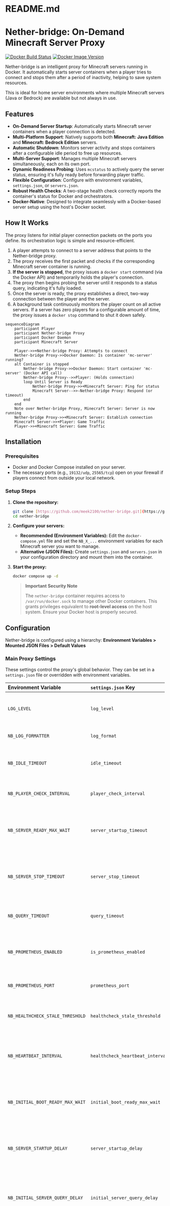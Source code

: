 # README.md
# Nether-bridge: On-Demand Minecraft Server Proxy

[![Docker Build Status](https://img.shields.io/github/actions/workflow/status/meek2100/nether-bridge/main-build.yml?branch=main&label=Release%20Build&logo=docker)](https://github.com/meek2100/nether-bridge/actions/workflows/main-build.yml)
[![Docker Image Version](https://img.shields.io/github/v/release/meek2100/nether-bridge?label=Latest%20Release&logo=github)](https://github.com/meek2100/nether-bridge/releases)

Nether-bridge is an intelligent proxy for Minecraft servers running in Docker. It automatically starts server containers when a player tries to connect and stops them after a period of inactivity, helping to save system resources.

This is ideal for home server environments where multiple Minecraft servers (Java or Bedrock) are available but not always in use.

## Features

- **On-Demand Server Startup**: Automatically starts Minecraft server containers when a player connection is detected.
- **Multi-Platform Support**: Natively supports both **Minecraft: Java Edition** and **Minecraft: Bedrock Edition** servers.
- **Automatic Shutdown**: Monitors server activity and stops containers after a configurable idle period to free up resources.
- **Multi-Server Support**: Manages multiple Minecraft servers simultaneously, each on its own port.
- **Dynamic Readiness Probing**: Uses `mcstatus` to actively query the server status, ensuring it's fully ready before forwarding player traffic.
- **Flexible Configuration**: Configure with environment variables, `settings.json`, or `servers.json`.
- **Robust Health Checks**: A two-stage health check correctly reports the container's status for Docker and orchestrators.
- **Docker-Native**: Designed to integrate seamlessly with a Docker-based server setup using the host's Docker socket.

## How It Works

The proxy listens for initial player connection packets on the ports you define. Its orchestration logic is simple and resource-efficient.

1.  A player attempts to connect to a server address that points to the Nether-bridge proxy.
2.  The proxy receives the first packet and checks if the corresponding Minecraft server container is running.
3.  **If the server is stopped**, the proxy issues a `docker start` command (via the Docker API) and temporarily holds the player's connection.
4.  The proxy then begins probing the server until it responds to a status query, indicating it's fully loaded.
5.  Once the server is ready, the proxy establishes a direct, two-way connection between the player and the server.
6.  A background task continuously monitors the player count on all active servers. If a server has zero players for a configurable amount of time, the proxy issues a `docker stop` command to shut it down safely.

```mermaid
sequenceDiagram
    participant Player
    participant Nether-bridge Proxy
    participant Docker Daemon
    participant Minecraft Server

    Player->>+Nether-bridge Proxy: Attempts to connect
    Nether-bridge Proxy->>Docker Daemon: Is container 'mc-server' running?
    alt Container is stopped
        Nether-bridge Proxy->>Docker Daemon: Start container 'mc-server' (Docker API call)
        Nether-bridge Proxy-->>Player: (Holds connection)
        loop Until Server is Ready
            Nether-bridge Proxy->>+Minecraft Server: Ping for status
            Minecraft Server-->>-Nether-bridge Proxy: Respond (or timeout)
        end
    end
    Note over Nether-bridge Proxy, Minecraft Server: Server is now running
    Nether-bridge Proxy->>+Minecraft Server: Establish connection
    Minecraft Server->>+Player: Game Traffic
    Player->>+Minecraft Server: Game Traffic
```

## Installation

### Prerequisites

- Docker and Docker Compose installed on your server.
- The necessary ports (e.g., `19132/udp`, `25565/tcp`) open on your firewall if players connect from outside your local network.

### Setup Steps

1.  **Clone the repository:**

    ```bash
    git clone [https://github.com/meek2100/nether-bridge.git](https://github.com/meek2100/nether-bridge.git)
    cd nether-bridge
    ```

2.  **Configure your servers:**
    - **Recommended (Environment Variables):** Edit the `docker-compose.yml` file and set the `NB_X_...` environment variables for each Minecraft server you want to manage.
    - **Alternative (JSON Files):** Create `settings.json` and `servers.json` in your configuration directory and mount them into the container.

3.  **Start the proxy:**

    ```bash
    docker compose up -d
    ```

    > **Important Security Note**
    >
    > The `nether-bridge` container requires access to `/var/run/docker.sock` to manage other Docker containers. This grants privileges equivalent to **root-level access** on the host system. Ensure your Docker host is properly secured.

## Configuration

Nether-bridge is configured using a hierarchy:
**Environment Variables > Mounted JSON Files > Default Values**

### Main Proxy Settings

These settings control the proxy's global behavior. They can be set in a
`settings.json` file or overridden with environment variables.

| Environment Variable             | `settings.json` Key              | Default   | Description                                                         |
| :------------------------------- | :------------------------------- | :-------- | :------------------------------------------------------------------ |
| `LOG_LEVEL`                      | `log_level`                      | `INFO`    | Logging verbosity: `DEBUG`, `INFO`, `WARNING`, `ERROR`.             |
| `NB_LOG_FORMATTER`               | `log_format`                     | `console` | Log format: `console` or `json`.                                    |
| `NB_IDLE_TIMEOUT`                | `idle_timeout`                   | `600`     | Seconds a server must be idle (0 players) to be stopped.            |
| `NB_PLAYER_CHECK_INTERVAL`       | `player_check_interval`          | `60`      | How often (seconds) to check for idle servers.                      |
| `NB_SERVER_READY_MAX_WAIT`       | `server_startup_timeout`         | `120`     | Max time (seconds) to wait for a newly started server to respond.   |
| `NB_SERVER_STOP_TIMEOUT`         | `server_stop_timeout`            | `60`      | Time (seconds) Docker will wait for a server to stop gracefully.    |
| `NB_QUERY_TIMEOUT`               | `query_timeout`                  | `5`       | Timeout (seconds) for a single `mcstatus` query.                    |
| `NB_PROMETHEUS_ENABLED`          | `is_prometheus_enabled`          | `true`    | Set to `false` to disable the Prometheus metrics endpoint.          |
| `NB_PROMETHEUS_PORT`             | `prometheus_port`                | `8000`    | Port for the Prometheus metrics server.                             |
| `NB_HEALTHCHECK_STALE_THRESHOLD` | `healthcheck_stale_threshold`    | `60`      | Seconds before the heartbeat is considered stale.                   |
| `NB_HEARTBEAT_INTERVAL`          | `healthcheck_heartbeat_interval` | `15`      | How often (seconds) the main proxy loop updates its heartbeat file. |
| `NB_INITIAL_BOOT_READY_MAX_WAIT` | `initial_boot_ready_max_wait`    | `180`     | Max wait time for a server found running on initial proxy boot.     |
| `NB_SERVER_STARTUP_DELAY`        | `server_startup_delay`           | `5`       | Delay (seconds) after starting a server before the first query.     |
| `NB_INITIAL_SERVER_QUERY_DELAY`  | `initial_server_query_delay`     | `10`      | Delay (seconds) before querying a server found running at startup.  |
| `NB_TCP_LISTEN_BACKLOG`          | `tcp_listen_backlog`             | `128`     | Max number of queued TCP connections for Java servers.              |
| `NB_MAX_SESSIONS`                | `max_concurrent_sessions`        | `-1`      | Max concurrent sessions. `-1` means unlimited.                      |

**Example `settings.json`:**
```json
{
  "log_level": "DEBUG",
  "idle_timeout": 900,
  "max_concurrent_sessions": 50
}
```

### Server Definitions

Servers can be defined via environment variables (which take priority) or in a `servers.json` file.

| Env Var Prefix (`NB_X_...`) | `servers.json` Key | Required | Description                                                  |
| :-------------------------- | :----------------- | :------- | :----------------------------------------------------------- |
| `_NAME`                     | `name`             | Yes      | A friendly name for the server.                              |
| `_GAME_TYPE`                | `game_type`        | Yes      | Server type: `bedrock` or `java`.                            |
| `_PROXY_PORT`               | `proxy_port`       | Yes      | The public port Nether-bridge listens on.                    |
| `_CONTAINER_NAME`           | `container_name`   | Yes      | The Docker container name of the game server.                |
| `_PORT`                     | `port`             | Yes      | The internal port the game server uses inside its container. |
| `_HOST`                     | `host`             | No       | Internal IP of the server. Defaults to `127.0.0.1`.          |
| `_QUERY_PORT`               | `query_port`       | No       | Query port if different from game port.                      |
| `_PRE_WARM`                 | `pre_warm`         | No       | `true` to start this server with the proxy.                  |

*Replace `X` with a unique number (e.g., `1`, `2`) for each server when using environment variables.*

**Example `servers.json`:**
```json
{
  "servers": [
    {
      "name": "Bedrock Survival",
      "game_type": "bedrock",
      "proxy_port": 19132,
      "container_name": "mc-bedrock",
      "port": 19132
    }
  ]
}
```

## Health Checks

The application includes a robust health check used by Docker to monitor its status, verifying that the configuration is valid and the main process is alive.

## Usage

1.  Ensure your `docker-compose.yml` is configured and running
    (`docker compose up -d`).
2.  **For Bedrock Edition (PC/Mobile):** Players connect to the IP address of
    your server on the configured Bedrock listen port (e.g., `19132`).
3.  **For Java Edition:** Players connect to the IP address of your server on
    the configured Java listen port (e.g., `25565`).

## Console (Switch, Xbox, PlayStation) Support

To allow Minecraft Bedrock Edition on consoles to connect, you need to use a DNS redirector service like `Pugmatt/BedrockConnect`. The main `docker-compose.yml` file contains a commented-out, optional service for this purpose.

The connection flow for consoles is:
**Console** → **BedrockConnect** (Port 19132) → **Nether-bridge** (Port 19133) → **Minecraft Server**

### Setup for Console Support

1.  **Enable the Service**: In your `docker-compose.yml` file, uncomment the entire `bedrock-connect` service.

2.  **Update Nether-bridge Config**: Reconfigure the `nether-bridge` service to listen for Bedrock traffic on a new port (e.g., `19133`) since `bedrock-connect` will now be using the default port `19132`. You must update both the `ports` mapping and the `NB_1_PROXY_PORT` environment variable.

3.  **Configure `BedrockConnect`**: Create a file at `data/bedrock-connect/servers.json` with the following content. This tells `BedrockConnect` to show a server list that points to your Nether-bridge proxy's new port.

    ```json
    [
      {
        "serverName": "My On-Demand Survival",
        "serverAddress": "nether-bridge",
        "serverPort": 19133
      }
    ]
    ```

4.  **Configure Console DNS**: On your gaming console, change your network's primary DNS server to the IP address of the machine running Docker.

5.  **Connect**: Launch Minecraft on your console, navigate to the "Servers" tab, and any of the featured servers should now show your custom server list.

## License

[MIT License](LICENSE)

## Contributing

Contributions are welcome! Please feel free to open issues or pull requests on the GitHub repository.

## Developer Guide

This section contains information for developers working on the
Nether-bridge project, specifically regarding advanced testing environments.

### Testing with a Remote Docker Host

The test suite can be configured to run on a local machine (e.g., Windows
with VS Code) while targeting a Docker daemon running on a remote machine
(e.g., a Debian VM). This is controlled by the `tests/.env` file.

#### Remote Host (Debian VM) Setup

1.  **Expose Docker Daemon**: Configure the Docker daemon to listen for
    remote connections by editing or creating `/etc/docker/daemon.json`:

    ```json
    {
      "hosts": ["unix:///var/run/docker.sock", "tcp://0.0.0.0:2375"]
    }
    ```

    Then, restart Docker: `sudo systemctl restart docker`.

2.  **Configure Firewall**: Allow connections to the Docker port (e.g.,
    using `ufw`):

    ```bash
    sudo ufw allow 2375/tcp
    sudo ufw reload
    ```

> **Note:** This setup assumes that your remote Docker host is located
> within a private network. For security best practices, refer to the
> official guide on [protecting access to the Docker daemon
> socket](https://docs.docker.com/engine/security/protect-access/).

#### Client Host (Windows/Linux) Setup

1.  **Create `.env` file**: In the `tests/` directory, create a file named
    `.env` (if it doesn't exist already) based on `tests/.env.example`.

2.  **Configure `.env`**: In `tests/.env`, set the `DOCKER_HOST_IP`,
    `DOCKER_CONNECTION_TYPE`, `DOCKER_CONNECTION_PORT`, and optionally
    `DOCKER_SSH_USER` variables to match your remote Docker host setup.

    Example for TCP connection:
    ```
    DOCKER_HOST_IP="192.168.1.100"
    DOCKER_CONNECTION_TYPE="tcp"
    DOCKER_CONNECTION_PORT="2375"
    ```

3.  **Run Tests**: With this `.env` file in place, running `pytest` from
    your local machine will automatically target the remote Docker daemon.
    To switch back to using a local Docker installation, simply remove or
    comment out these variables in `tests/.env`.